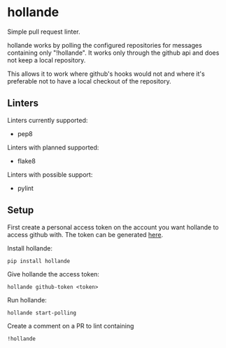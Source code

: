 # hollande

Simple pull request linter.

hollande works by polling the configured repositories for messages containing only "!hollande".
It works only through the github api and does not keep a local repository.

This allows it to work where github's hooks would not and where it's
preferable not to have a local checkout of the repository.

## Linters
Linters currently supported:

* pep8

Linters with planned supported:

* flake8

Linters with possible support:

* pylint

## Setup

First create a personal access token on the account you want hollande to access github with.
The token can be generated [here](https://github.com/settings/applications).

Install hollande:
```
pip install hollande
```

Give hollande the access token:
```
hollande github-token <token>
```

Run hollande:
```
hollande start-polling
```

Create a comment on a PR to lint containing
```
!hollande
```
